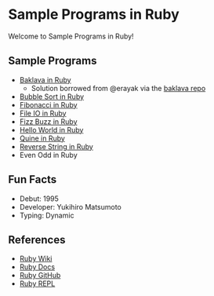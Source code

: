 # Sample Programs in Ruby

Welcome to Sample Programs in Ruby!

## Sample Programs

- [Baklava in Ruby][10]
    - Solution borrowed from @erayak via the [baklava repo][1]
- [Bubble Sort in Ruby][13]
- [Fibonacci in Ruby][12]
- [File IO in Ruby][5]
- [Fizz Buzz in Ruby][3]
- [Hello World in Ruby][2]
- [Quine in Ruby][4]
- [Reverse String in Ruby][11]
- Even Odd in Ruby

## Fun Facts

- Debut: 1995
- Developer: Yukihiro Matsumoto
- Typing: Dynamic

## References

- [Ruby Wiki][6]
- [Ruby Docs][7]
- [Ruby GitHub][8]
- [Ruby REPL][9]

[1]: https://github.com/toturkmen/baklava
[2]: https://therenegadecoder.com/code/hello-world-in-ruby/
[3]: https://github.com/TheRenegadeCoder/sample-programs/issues/336
[4]: https://github.com/TheRenegadeCoder/sample-programs/issues/338
[5]: https://therenegadecoder.com/code/file-io-in-ruby/
[6]: https://en.wikipedia.org/wiki/Ruby_(programming_language)
[7]: https://www.ruby-lang.org/en/
[8]: https://github.com/ruby/ruby
[9]: https://repl.it/languages/ruby
[10]: https://github.com/TheRenegadeCoder/sample-programs/issues/433
[11]: https://therenegadecoder.com/code/reverse-a-string-in-ruby/
[12]: https://github.com/TheRenegadeCoder/sample-programs/issues/542
[13]: https://github.com/TheRenegadeCoder/sample-programs/issues/1023
